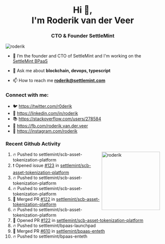 <h1 align="center">Hi 👋,<br/> I'm Roderik van der Veer</h1>
<h3 align="center">CTO & Founder SettleMint</h3>

<p align="left"> <img src="https://komarev.com/ghpvc/?username=roderik" alt="roderik" /> </p>

- 🔭 I’m the founder and CTO of SettleMint and I'm working on the [SettleMint BPaaS](https://settlemint.com)

- 💬 Ask me about **blockchain, devops, typescript**

- 📫 How to reach me **roderik@settlemint.com**



### Connect with me:

- 🐦 https://twitter.com/r0derik
- 🏢 https://linkedin.com/in/roderik
- 📚 https://stackoverflow.com/users/278584
- 🙊 https://fb.com/roderik.van.der.veer
- 📸 https://instagram.com/roderik

### Recent Github Activity
<img src="https://github-readme-stats.vercel.app/api?username=roderik&show_icons=true&count_private=true" alt="roderik" align="right" height="190" />

<!--START_SECTION:activity-->
1. 🔥 Pushed to settlemint/scb-asset-tokenization-platform
2. ❗️ Opened issue [#123](https://github.com/settlemint/scb-asset-tokenization-platform/issues/123) in [settlemint/scb-asset-tokenization-platform](https://github.com/settlemint/scb-asset-tokenization-platform)
3. 🔥 Pushed to settlemint/scb-asset-tokenization-platform
4. 🔥 Pushed to settlemint/scb-asset-tokenization-platform
5. 🎉 Merged PR [#122](https://github.com/settlemint/scb-asset-tokenization-platform/pull/122) in [settlemint/scb-asset-tokenization-platform](https://github.com/settlemint/scb-asset-tokenization-platform)
6. 🔥 Pushed to settlemint/scb-asset-tokenization-platform
7. 💪 Opened PR [#122](https://github.com/settlemint/scb-asset-tokenization-platform/pull/122) in [settlemint/scb-asset-tokenization-platform](https://github.com/settlemint/scb-asset-tokenization-platform)
8. 🔥 Pushed to settlemint/bpaas-launchpad
9. 🎉 Merged PR [#610](https://github.com/settlemint/bpaas-enteth/pull/610) in [settlemint/bpaas-enteth](https://github.com/settlemint/bpaas-enteth)
10. 🔥 Pushed to settlemint/bpaas-enteth
<!--END_SECTION:activity-->